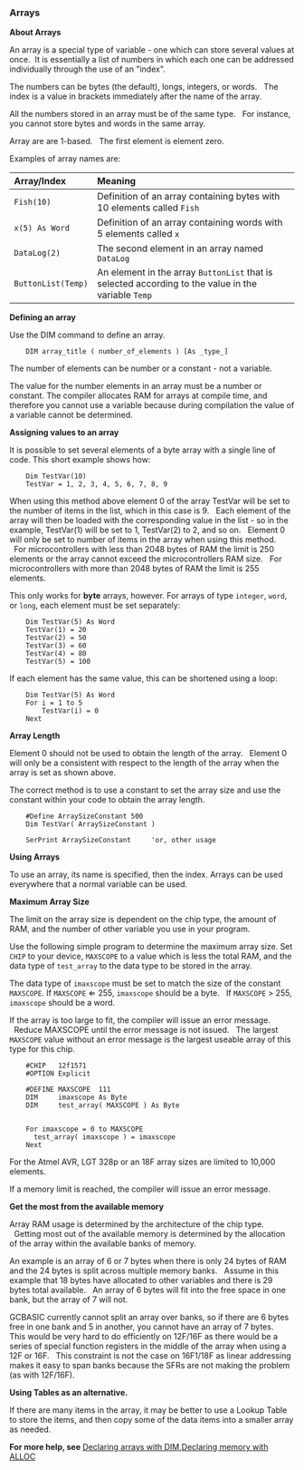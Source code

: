 <div class="section">

<div class="titlepage">

<div>

<div>

### <span id="_arrays"></span>Arrays

</div>

</div>

</div>

<span class="strong">**About Arrays**</span>

An array is a special type of variable - one which can store several
values at once.  It is essentially a list of numbers in which each one
can be addressed individually through the use of an "index".

The numbers can be bytes (the default), longs, integers, or words.   The
index is a value in brackets immediately after the name of the array.

All the numbers stored in an array must be of the same type.   For
instance, you cannot store bytes and words in the same array.

Array are are 1-based.   The first element is element zero.

Examples of array names are:

<div class="informaltable">

| <span class="strong">**Array/Index**</span> | <span class="strong">**Meaning**</span>                                                             |
|:--------------------------------------------|:----------------------------------------------------------------------------------------------------|
| `Fish(10)`                                  | Definition of an array containing bytes with 10 elements called `Fish`                              |
| `x(5) As Word`                              | Definition of an array containing words with 5 elements called `x`                                  |
| `DataLog(2)`                                | The second element in an array named `DataLog`                                                      |
| `ButtonList(Temp)`                          | An element in the array `ButtonList` that is selected according to the value in the variable `Temp` |

</div>

<span class="strong">**Defining an array**</span>

Use the DIM command to define an array.

``` screen
    DIM array_title ( number_of_elements ) [As _type_]
```

The number of elements can be number or a constant - not a variable.

The value for the number elements in an array must be a number or
constant. The compiler allocates RAM for arrays at compile time, and
therefore you cannot use a variable because during compilation the value
of a variable cannot be determined.

<span class="strong">**Assigning values to an array**</span>

It is possible to set several elements of a byte array with a single
line of code. This short example shows how:

``` screen
    Dim TestVar(10)
    TestVar = 1, 2, 3, 4, 5, 6, 7, 8, 9
```

When using this method above element 0 of the array TestVar will be set
to the number of items in the list, which in this case is 9.   Each
element of the array will then be loaded with the corresponding value in
the list - so in the example, TestVar(1) will be set to 1, TestVar(2) to
2, and so on.   Element 0 will only be set to number of items in the
array when using this method.   For microcontrollers with less than 2048
bytes of RAM the limit is 250 elements or the array cannot exceed the
microcontrollers RAM size.   For microcontrollers with more than 2048
bytes of RAM the limit is 255 elements.

This only works for <span class="strong">**byte**</span> arrays,
however. For arrays of type `integer`, `word`, or `long`, each element
must be set separately:

``` screen
    Dim TestVar(5) As Word
    TestVar(1) = 20
    TestVar(2) = 50
    TestVar(3) = 60
    TestVar(4) = 80
    TestVar(5) = 100
```

If each element has the same value, this can be shortened using a loop:

``` screen
    Dim TestVar(5) As Word
    For i = 1 to 5
        TestVar(i) = 0
    Next
```

<span class="strong">**Array Length**</span>

Element 0 should not be used to obtain the length of the array.  
Element 0 will only be a consistent with respect to the length of the
array when the array is set as shown above.

The correct method is to use a constant to set the array size and use
the constant within your code to obtain the array length.

``` screen
    #Define ArraySizeConstant 500
    Dim TestVar( ArraySizeConstant )

    SerPrint ArraySizeConstant     'or, other usage
```

<span class="strong">**Using Arrays**</span>

To use an array, its name is specified, then the index. Arrays can be
used everywhere that a normal variable can be used.

<span class="strong">**Maximum Array Size**</span>

The limit on the array size is dependent on the chip type, the amount of
RAM, and the number of other variable you use in your program.

Use the following simple program to determine the maximum array size.
Set `CHIP` to your device, `MAXSCOPE` to a value which is less the total
RAM, and the data type of `test_array` to the data type to be stored in
the array.

The data type of `imaxscope` must be set to match the size of the
constant `MAXSCOPE`. If `MAXSCOPE` ⇐ 255, `imaxscope` should be a
byte.   If `MAXSCOPE` &gt; 255, `imaxscope` should be a word.

If the array is too large to fit, the compiler will issue an error
message.   Reduce MAXSCOPE until the error message is not issued.   The
largest `MAXSCOPE` value without an error message is the largest useable
array of this type for this chip.

``` screen
    #CHIP   12f1571
    #OPTION Explicit

    #DEFINE MAXSCOPE  111
    DIM     imaxscope As Byte
    DIM     test_array( MAXSCOPE ) As Byte


    For imaxscope = 0 to MAXSCOPE
      test_array( imaxscope ) = imaxscope
    Next
```

For the Atmel AVR, LGT 328p or an 18F array sizes are limited to 10,000
elements.

If a memory limit is reached, the compiler will issue an error message.

<span class="strong">**Get the most from the available memory**</span>

Array RAM usage is determined by the architecture of the chip type.
  Getting most out of the available memory is determined by the
allocation of the array within the available banks of memory.

An example is an array of 6 or 7 bytes when there is only 24 bytes of
RAM and the 24 bytes is split across multiple memory banks.   Assume in
this example that 18 bytes have allocated to other variables and there
is 29 bytes total available.   An array of 6 bytes will fit into the
free space in one bank, but the array of 7 will not.

GCBASIC currently cannot split an array over banks, so if there are 6
bytes free in one bank and 5 in another, you cannot have an array of 7
bytes.    This would be very hard to do efficiently on 12F/16F as there
would be a series of special function registers in the middle of the
array when using a 12F or 16F.   This constraint is not the case on
16F1/18F as linear addressing makes it easy to span banks because the
SFRs are not making the problem (as with 12F/16F).

<span class="strong">**Using Tables as an alternative.**</span>

If there are many items in the array, it may be better to use a Lookup
Table to store the items, and then copy some of the data items into a
smaller array as needed.

<span class="strong">**For more help, see**</span>
<a href="_dim.html" class="link" title="Dim">Declaring arrays with DIM</a>,<a href="_alloc.html" class="link" title="Alloc">Declaring memory with ALLOC</a>

</div>
